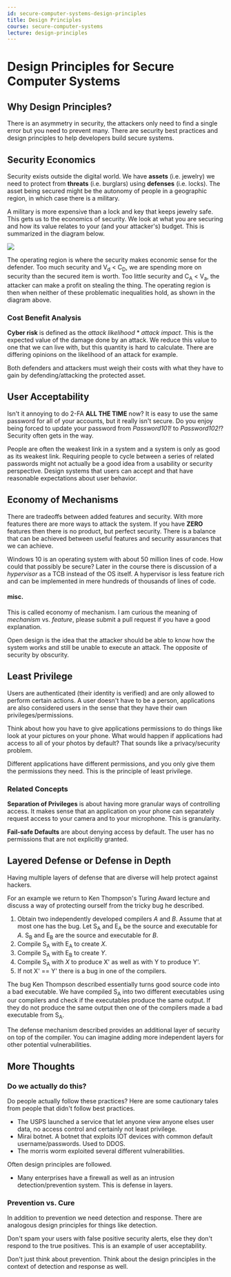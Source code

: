 ```yaml
---
id: secure-computer-systems-design-principles
title: Design Principles
course: secure-computer-systems
lecture: design-principles
---
```


# Design Principles for Secure Computer Systems

## Why Design Principles?

There is an asymmetry in security, the attackers only need to find a single error but you need to prevent many. There are security best practices and design principles to help developers build secure systems.

## Security Economics

Security exists outside the digital world. We have **assets** (i.e. jewelry) we need to protect from **threats** (i.e. burglars) using **defenses** (i.e. locks). The asset being secured might be the autonomy of people in a geographic region, in which case there is a military. 

A military is more expensive than a lock and key that keeps jewelry safe. This gets us to the economics of security. We look at what you are securing and how its value relates to your (and your attacker's) budget. This is summarized in the diagram below.

![](https://gitcdn.xyz/cdn/MatthewCaseres/secure-computer-systems/ec2a83fe32d3baa4d281f32b06395350e4051dc8/assets/module2/security-economics.png)

The operating region is where the security makes economic sense for the defender. Too much security and V<sub>d</sub> < C<sub>D</sub>, we are spending more on security than the secured item is worth. Too little security and C<sub>A</sub> < V<sub>a</sub>, the attacker can make a profit on stealing the thing. The operating region is then when neither of these problematic inequalities hold, as shown in the diagram above.

### Cost Benefit Analysis

**Cyber risk** is defined as the *attack likelihood* * *attack impact*. This is the expected value of the damage done by an attack. We reduce this value to one that we can live with, but this quantity is hard to calculate. There are differing opinions on the likelihood of an attack for example.

Both defenders and attackers must weigh their costs with what they have to gain by defending/attacking the protected asset.

## User Acceptability

Isn't it annoying to do 2-FA **ALL THE TIME** now? It is easy to use the same password for all of your accounts, but it really isn't secure. Do you enjoy being forced to update your password from *Password101!* to *Password102!*?  Security often gets in the way.

People are often the weakest link in a system and a system is only as good as its weakest link. Requiring people to cycle between a series of related passwords might not actually be a good idea from a usability or security perspective. Design systems that users can accept and that have reasonable expectations about user behavior.

## Economy of Mechanisms

There are tradeoffs between added features and security. 
With more features there are more ways to attack the system. If you have **ZERO** features then there is no product, but perfect security. There is a balance that can be achieved between useful features and security assurances that we can achieve.

Windows 10 is an operating system with about 50 million lines of code. How could that possibly be secure? Later in the course there is discussion of a *hypervisor* as a TCB instead of the OS itself. A hypervisor is less feature rich and can be implemented in mere hundreds of thousands of lines of code.

#### misc.

This is called economy of mechanism. I am curious the meaning of *mechanism* vs. *feature*, please submit a pull request if you have a good explanation.

Open design is the idea that the attacker should be able to know how the system works and still be unable to execute an attack. The opposite of security by obscurity.

## Least Privilege

Users are authenticated (their identity is verified) and are only allowed to perform certain actions. A user doesn't have to be a person, applications are also considered users in the sense that they have their own privileges/permissions. 

Think about how you have to give applications permissions to do things like look at your pictures on your phone. What would happen if applications had access to all of your photos by default? That sounds like a privacy/security problem.

Different applications have different permissions, and you only give them the permissions they need. This is the principle of least privilege.

### Related Concepts

**Separation of Privileges** is about having more granular ways of controlling access. It makes sense that an application on your phone can separately request access to your camera and to your microphone. This is granularity.

**Fail-safe Defaults** are about denying access by default. The user has no permissions that are not explicitly granted.


## Layered Defense or Defense in Depth

Having multiple layers of defense that are diverse will help protect against hackers.

For an example we return to Ken Thompson's Turing Award lecture and discuss a way of protecting ourself from the tricky bug he described.

1. Obtain two independently developed compilers *A* and *B*. Assume that at most one has the bug. Let S<sub>A</sub> and E<sub>A</sub> be the source and executable for *A*. S<sub>B</sub> and E<sub>B</sub> are the source and executable for *B*.
2. Compile S<sub>A</sub> with E<sub>A</sub> to create *X*. 
3. Compile S<sub>A</sub> with E<sub>B</sub> to create *Y*.
4. Compile S<sub>A</sub> with *X* to produce X' as well as with Y to produce Y'.
5. If not X' == Y' there is a bug in one of the compilers.

The bug Ken Thompson described essentially turns good source code into a bad executable. We have compiled S<sub>A</sub> into two different executables using our compilers and check if the executables produce the same output. If they do not produce the same output then one of the compilers made a bad executable from S<sub>A</sub>.

The defense mechanism described provides an additional layer of security on top of the compiler. You can imagine adding more independent layers for other potential vulnerabilities.

## More Thoughts

### Do we actually do this?

Do people actually follow these practices? Here are some cautionary tales from people that didn't follow best practices.

* The USPS launched a service that let anyone view anyone elses user data, no access control and certainly not least privilege.
* Mirai botnet. A botnet that exploits IOT devices with common default username/passwords. Used to DDOS.
* The morris worm exploited several different vulnerabilities.

Often design principles are followed. 

* Many enterprises have a firewall as well as an intrusion detection/prevention system. This is defense in layers.

### Prevention vs. Cure

In addition to prevention we need detection and response. There are analogous design principles for things like detection. 

Don't spam your users with false positive security alerts, else they don't respond to the true positives. This is an example of user acceptability. 

Don't just think about prevention. Think about the design principles in the context of detection and response as well.